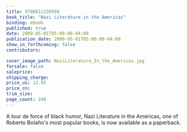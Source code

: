 ```yaml
---
title: 9780811220569
book_title: "Nazi Literature in the Americas"
binding: ebook
published: true
date: 2009-05-01T05:00:00-04:00
publication_date: 2009-05-01T05:00:00-04:00
show_in_forthcoming: false
contributors:

cover_image_path: NaziLiterature_In_the_Americas.jpg
forsale: false
saleprice:
shipping_charge:
price_us: 13.95
price_cn:
trim_size:
page_count: 240
---
```

A tour de force of black humor, Nazi Literature in the Americas, one of Roberto Bolaño's most popular books, is now available as a paperback.

